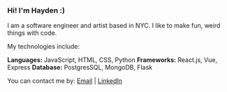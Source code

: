 ### Hi! I'm Hayden :)

I am a software engineer and artist based in NYC. I like to make fun, weird things with code.



My technologies include:

**Languages:** JavaScript, HTML, CSS, Python
**Frameworks:** React.js, Vue, Express
**Database:** PostgresSQL, MongoDB, Flask


You can contact me by: [Email](anderson.hayden@gmail.com) | [LinkedIn](https://www.linkedin.com/in/hayden-anderson-909)

<!--
**hayden707/hayden707** is a ✨ _special_ ✨ repository because its `README.md` (this file) appears on your GitHub profile.

Here are some ideas to get you started:

- 🔭 I’m currently working on ...
- 🌱 I’m currently learning ...
- 👯 I’m looking to collaborate on ...
- 🤔 I’m looking for help with ...
- 💬 Ask me about ...
- 📫 How to reach me: ...
- 😄 Pronouns: ...
- ⚡ Fun fact: ...
-->

